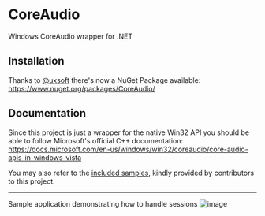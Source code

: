 # CoreAudio
Windows CoreAudio wrapper for .NET

## Installation

Thanks to [@uxsoft](https://github.com/uxsoft) there's now a NuGet Package available:
https://www.nuget.org/packages/CoreAudio/

## Documentation

Since this project is just a wrapper for the native Win32 API you should be able to follow Microsoft's official C++ documentation:
https://docs.microsoft.com/en-us/windows/win32/coreaudio/core-audio-apis-in-windows-vista

You may also refer to the [included samples](https://github.com/morphx666/CoreAudio/tree/master/samples), kindly provided by contributors to this project.

---

Sample application demonstrating how to handle sessions
![image](https://github.com/morphx666/CoreAudio/assets/12353675/b0f43862-c653-4e04-86f8-d8862fb734eb)


